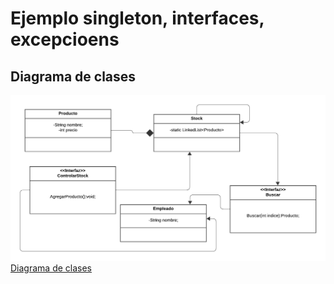 <h1> Ejemplo singleton, interfaces, excepcioens </h1>

<h2>Diagrama de clases</h2>

<img src="diagramaClases.png">
<a href="https://lucid.app/lucidchart/d5ed8d42-2a38-4116-9e87-94c33de62069/edit?view_items=m1L.0e60LZ.l&invitationId=inv_6b6a7452-f46f-4d6d-95b0-8fae7e8bd29a">Diagrama de clases</a>
